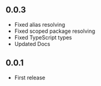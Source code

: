 ## 0.0.3
- Fixed alias resolving
- Fixed scoped package resolving
- Fixed TypeScript types
- Updated Docs

## 0.0.1
- First release
